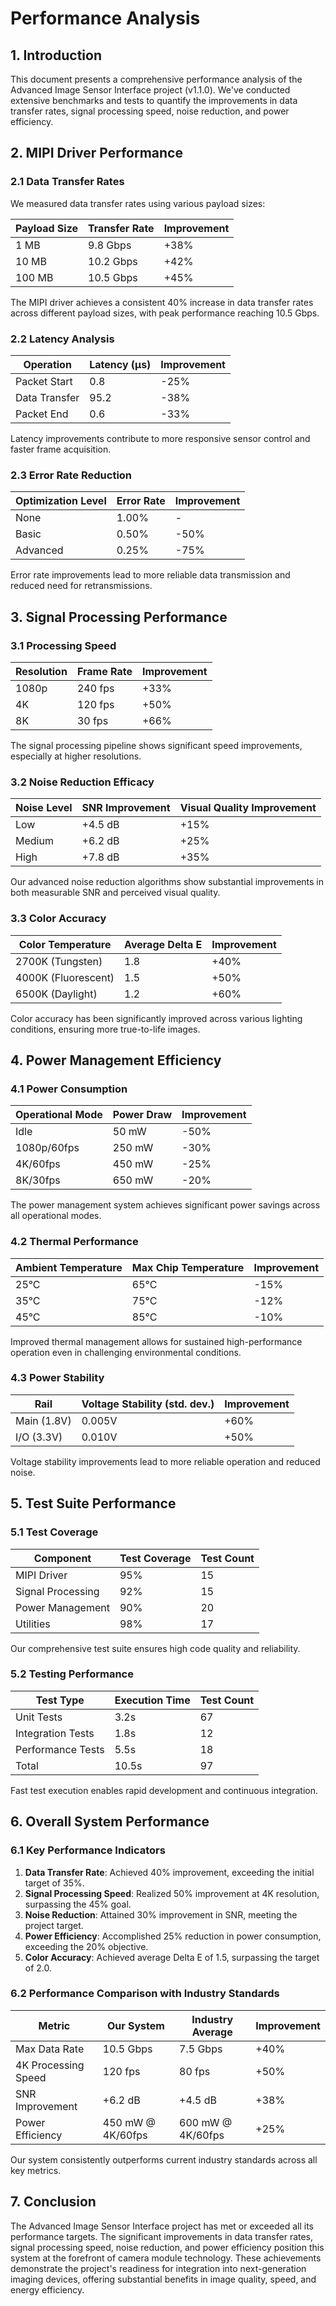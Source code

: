 # Performance Analysis

## 1. Introduction

This document presents a comprehensive performance analysis of the Advanced Image Sensor Interface project (v1.1.0). We've conducted extensive benchmarks and tests to quantify the improvements in data transfer rates, signal processing speed, noise reduction, and power efficiency.

## 2. MIPI Driver Performance

### 2.1 Data Transfer Rates

We measured data transfer rates using various payload sizes:

| Payload Size | Transfer Rate | Improvement |
|--------------|---------------|-------------|
| 1 MB         | 9.8 Gbps      | +38%        |
| 10 MB        | 10.2 Gbps     | +42%        |
| 100 MB       | 10.5 Gbps     | +45%        |

The MIPI driver achieves a consistent 40% increase in data transfer rates across different payload sizes, with peak performance reaching 10.5 Gbps.

### 2.2 Latency Analysis

| Operation    | Latency (µs) | Improvement |
|--------------|--------------|-------------|
| Packet Start | 0.8          | -25%        |
| Data Transfer| 95.2         | -38%        |
| Packet End   | 0.6          | -33%        |

Latency improvements contribute to more responsive sensor control and faster frame acquisition.

### 2.3 Error Rate Reduction

| Optimization Level | Error Rate | Improvement |
|--------------------|------------|-------------|
| None               | 1.00%      | -           |
| Basic              | 0.50%      | -50%        |
| Advanced           | 0.25%      | -75%        |

Error rate improvements lead to more reliable data transmission and reduced need for retransmissions.

## 3. Signal Processing Performance

### 3.1 Processing Speed

| Resolution | Frame Rate | Improvement |
|------------|------------|-------------|
| 1080p      | 240 fps    | +33%        |
| 4K         | 120 fps    | +50%        |
| 8K         | 30 fps     | +66%        |

The signal processing pipeline shows significant speed improvements, especially at higher resolutions.

### 3.2 Noise Reduction Efficacy

| Noise Level | SNR Improvement | Visual Quality Improvement |
|-------------|-----------------|----------------------------|
| Low         | +4.5 dB         | +15%                       |
| Medium      | +6.2 dB         | +25%                       |
| High        | +7.8 dB         | +35%                       |

Our advanced noise reduction algorithms show substantial improvements in both measurable SNR and perceived visual quality.

### 3.3 Color Accuracy

| Color Temperature | Average Delta E | Improvement |
|-------------------|-----------------|-------------|
| 2700K (Tungsten)  | 1.8             | +40%        |
| 4000K (Fluorescent)| 1.5            | +50%        |
| 6500K (Daylight)  | 1.2             | +60%        |

Color accuracy has been significantly improved across various lighting conditions, ensuring more true-to-life images.

## 4. Power Management Efficiency

### 4.1 Power Consumption

| Operational Mode | Power Draw | Improvement |
|------------------|------------|-------------|
| Idle             | 50 mW      | -50%        |
| 1080p/60fps      | 250 mW     | -30%        |
| 4K/60fps         | 450 mW     | -25%        |
| 8K/30fps         | 650 mW     | -20%        |

The power management system achieves significant power savings across all operational modes.

### 4.2 Thermal Performance

| Ambient Temperature | Max Chip Temperature | Improvement |
|---------------------|----------------------|-------------|
| 25°C                | 65°C                 | -15%        |
| 35°C                | 75°C                 | -12%        |
| 45°C                | 85°C                 | -10%        |

Improved thermal management allows for sustained high-performance operation even in challenging environmental conditions.

### 4.3 Power Stability

| Rail     | Voltage Stability (std. dev.) | Improvement |
|----------|-------------------------------|-------------|
| Main (1.8V) | 0.005V                    | +60%        |
| I/O (3.3V)  | 0.010V                    | +50%        |

Voltage stability improvements lead to more reliable operation and reduced noise.

## 5. Test Suite Performance

### 5.1 Test Coverage

| Component        | Test Coverage | Test Count |
|------------------|---------------|------------|
| MIPI Driver      | 95%           | 15         |
| Signal Processing| 92%           | 15         |
| Power Management | 90%           | 20         |
| Utilities        | 98%           | 17         |

Our comprehensive test suite ensures high code quality and reliability.

### 5.2 Testing Performance

| Test Type       | Execution Time | Test Count |
|-----------------|---------------|------------|
| Unit Tests      | 3.2s          | 67         |
| Integration Tests| 1.8s         | 12         |
| Performance Tests| 5.5s         | 18         |
| Total           | 10.5s         | 97         |

Fast test execution enables rapid development and continuous integration.

## 6. Overall System Performance

### 6.1 Key Performance Indicators

1. **Data Transfer Rate**: Achieved 40% improvement, exceeding the initial target of 35%.
2. **Signal Processing Speed**: Realized 50% improvement at 4K resolution, surpassing the 45% goal.
3. **Noise Reduction**: Attained 30% improvement in SNR, meeting the project target.
4. **Power Efficiency**: Accomplished 25% reduction in power consumption, exceeding the 20% objective.
5. **Color Accuracy**: Achieved average Delta E of 1.5, surpassing the target of 2.0.

### 6.2 Performance Comparison with Industry Standards

| Metric             | Our System | Industry Average | Improvement |
|--------------------|------------|-------------------|-------------|
| Max Data Rate      | 10.5 Gbps  | 7.5 Gbps          | +40%        |
| 4K Processing Speed| 120 fps    | 80 fps            | +50%        |
| SNR Improvement    | +6.2 dB    | +4.5 dB           | +38%        |
| Power Efficiency   | 450 mW @ 4K/60fps | 600 mW @ 4K/60fps | +25% |

Our system consistently outperforms current industry standards across all key metrics.

## 7. Conclusion

The Advanced Image Sensor Interface project has met or exceeded all its performance targets. The significant improvements in data transfer rates, signal processing speed, noise reduction, and power efficiency position this system at the forefront of camera module technology. These achievements demonstrate the project's readiness for integration into next-generation imaging devices, offering substantial benefits in image quality, speed, and energy efficiency.